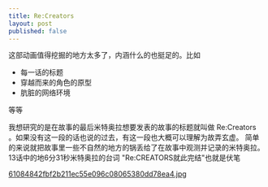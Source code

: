 ```yaml
---
title: Re:Creators
layout: post
published: false
---
```

这部动画值得挖掘的地方太多了，内涵什么的也挺足的。比如

- 每一话的标题
- 穿越而来的角色的原型
- 肮脏的网络环境

等等

我想研究的是在故事的最后米特奥拉想要发表的故事的标题就叫做 Re:Creators 。如果没有这一段的话也说的过去，有这一段也大概可以理解为故弄玄虚。
简单的来说就把故事里一些不自然的地方的锅丢给了在故事中观测并记录的米特奥拉。
13话中的地6分31秒米特奥拉的台词 "Re:CREATORS就此完结"也就是伏笔

<!--前面部分虽然有对网络暴力的一定的描述，但却没有继续深入。
13集是总集篇，化身为旁白的**米特奥拉·艾斯特莱希**就已经在暗示了。
如果没有22集最后**米特奥拉**想记录的名字，那么这个故事还不是meta(元)故事，加入了之后整部动画的观察角度又转变了一种含义，这样就能解释为什么**水筱飒太**是主角(因为主角是创造了奇迹的人，关键是运气好)
如此的戏剧化-->

[61084842fbf2b211ec55e096c08065380dd78ea4.jpg](https://postimg.cc/9DnNrDDf)
